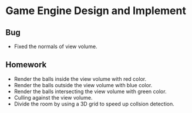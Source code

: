 # Game Engine Design and Implement

## Bug 
* Fixed the normals of view volume. 

## Homework
* Render the balls inside the view volume with red color.
* Render the balls outside the view volume with blue color.
* Render the balls intersecting the view volume with green color.
* Culling against the view volume.
* Divide the room by using a 3D grid to speed up collsion detection.
